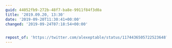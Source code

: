 ```yaml
---
guid: 44052fb9-272b-48f7-ba8e-9911f84f3d0a
title: '2019.09.20, 13:30'
date: '2019-09-20T11:30:41+00:00'
changed: '2019-09-24T07:18:54+00:00'


repost_of: 'https://twitter.com/alexeptable/status/1174436505722523648?s=20'
---
```


